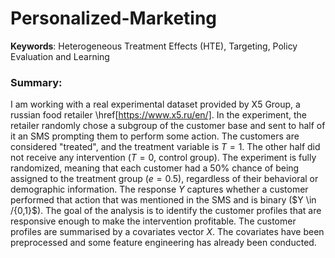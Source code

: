 # Personalized-Marketing
**Keywords**: Heterogeneous Treatment Effects (HTE), Targeting, Policy Evaluation and Learning

### Summary:
I am working with a real experimental dataset provided by X5 Group, a russian food retailer \href[https://www.x5.ru/en/]. In the experiment, the retailer randomly chose a subgroup of the customer base and sent to half of it an SMS prompting them to perform some action. The customers are considered "treated", and the treatment variable is $T=1$. The other half did not receive any intervention ($T=0$, control group). The experiment is fully randomized, meaning that each customer had a 50% chance of being assigned to the treatment group ($e = 0.5$), regardless of their behavioral or demographic information. The response $Y$ captures whether a customer performed that action that was mentioned in the SMS and is binary ($Y \in /{0,1\}$). The goal of the analysis is to identify the customer profiles that are responsive enough to make the intervention profitable. The customer profiles are summarised by a covariates vector $X$. The covariates have been  preprocessed and some feature engineering has already been conducted. 
